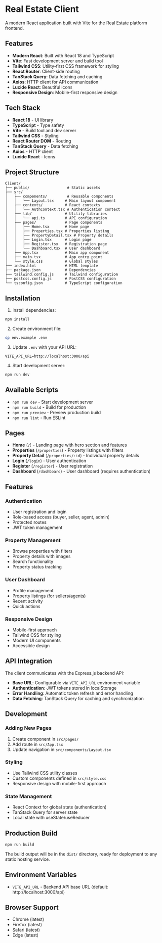 # Real Estate Client

A modern React application built with Vite for the Real Estate platform frontend.

## Features

- **Modern React**: Built with React 18 and TypeScript
- **Vite**: Fast development server and build tool
- **Tailwind CSS**: Utility-first CSS framework for styling
- **React Router**: Client-side routing
- **TanStack Query**: Data fetching and caching
- **Axios**: HTTP client for API communication
- **Lucide React**: Beautiful icons
- **Responsive Design**: Mobile-first responsive design

## Tech Stack

- **React 18** - UI library
- **TypeScript** - Type safety
- **Vite** - Build tool and dev server
- **Tailwind CSS** - Styling
- **React Router DOM** - Routing
- **TanStack Query** - Data fetching
- **Axios** - HTTP client
- **Lucide React** - Icons

## Project Structure

```
Client/
├── public/                 # Static assets
├── src/
│   ├── components/         # Reusable components
│   │   └── Layout.tsx     # Main layout component
│   ├── contexts/          # React contexts
│   │   └── AuthContext.tsx # Authentication context
│   ├── lib/               # Utility libraries
│   │   └── api.ts         # API configuration
│   ├── pages/             # Page components
│   │   ├── Home.tsx       # Home page
│   │   ├── Properties.tsx # Properties listing
│   │   ├── PropertyDetail.tsx # Property details
│   │   ├── Login.tsx      # Login page
│   │   ├── Register.tsx   # Registration page
│   │   └── Dashboard.tsx  # User dashboard
│   ├── App.tsx            # Main app component
│   ├── main.tsx           # App entry point
│   └── style.css          # Global styles
├── index.html             # HTML template
├── package.json           # Dependencies
├── tailwind.config.js     # Tailwind configuration
├── postcss.config.js      # PostCSS configuration
└── tsconfig.json          # TypeScript configuration
```

## Installation

1. Install dependencies:
```bash
npm install
```

2. Create environment file:
```bash
cp env.example .env
```

3. Update `.env` with your API URL:
```
VITE_API_URL=http://localhost:3000/api
```

4. Start development server:
```bash
npm run dev
```

## Available Scripts

- `npm run dev` - Start development server
- `npm run build` - Build for production
- `npm run preview` - Preview production build
- `npm run lint` - Run ESLint

## Pages

- **Home** (`/`) - Landing page with hero section and features
- **Properties** (`/properties`) - Property listings with filters
- **Property Detail** (`/properties/:id`) - Individual property details
- **Login** (`/login`) - User authentication
- **Register** (`/register`) - User registration
- **Dashboard** (`/dashboard`) - User dashboard (requires authentication)

## Features

### Authentication
- User registration and login
- Role-based access (buyer, seller, agent, admin)
- Protected routes
- JWT token management

### Property Management
- Browse properties with filters
- Property details with images
- Search functionality
- Property status tracking

### User Dashboard
- Profile management
- Property listings (for sellers/agents)
- Recent activity
- Quick actions

### Responsive Design
- Mobile-first approach
- Tailwind CSS for styling
- Modern UI components
- Accessible design

## API Integration

The client communicates with the Express.js backend API:

- **Base URL**: Configurable via `VITE_API_URL` environment variable
- **Authentication**: JWT tokens stored in localStorage
- **Error Handling**: Automatic token refresh and error handling
- **Data Fetching**: TanStack Query for caching and synchronization

## Development

### Adding New Pages
1. Create component in `src/pages/`
2. Add route in `src/App.tsx`
3. Update navigation in `src/components/Layout.tsx`

### Styling
- Use Tailwind CSS utility classes
- Custom components defined in `src/style.css`
- Responsive design with mobile-first approach

### State Management
- React Context for global state (authentication)
- TanStack Query for server state
- Local state with useState/useReducer

## Production Build

```bash
npm run build
```

The build output will be in the `dist/` directory, ready for deployment to any static hosting service.

## Environment Variables

- `VITE_API_URL` - Backend API base URL (default: http://localhost:3000/api)

## Browser Support

- Chrome (latest)
- Firefox (latest)
- Safari (latest)
- Edge (latest)
